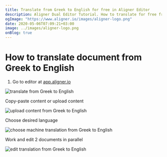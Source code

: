 ```yaml
---
title: Translate from Greek to English for free in Aligner Editor
description: Aligner Dual Editor Tutorial. How to translate for free from Greek to English. Aligner is multilingual document management platform. 
ogImage: "https://www.aligner.io/images/aligner-logo.png"
date: 2020-05-06T07:09:21+03:00
image: ../images/aligner-logo.png
onBlog: true
---
```


# How to translate document from Greek to English

1. Go to editor at [app.aligner.io](https://app.aligner.io "Aligner App web page")

![translate from Greek to English](../aligner-blank-editor.png "translate from Greek to English")

Copy-paste content or upload content

![upload content from Greek to English](../aligner-uploaded-document.png "upload content from Greek to English")

Choose desired language

![choose machine translation from Greek to English](../aligner-language-dropdown.png "choose machine translation from Greek to English")

Work and edit 2 documents in parallel

![edit translation from Greek to English](../aligner-double-sitded-editor.png "edit translation from Greek to English")

